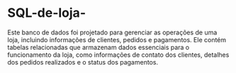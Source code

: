 # SQL-de-loja-
Este banco de dados foi projetado para gerenciar as operações de uma loja, incluindo informações de clientes, pedidos e pagamentos. Ele contém tabelas relacionadas que armazenam dados essenciais para o funcionamento da loja, como informações de contato dos clientes, detalhes dos pedidos realizados e o status dos pagamentos.
